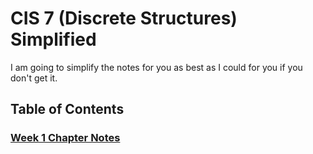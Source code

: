 # CIS 7 (Discrete Structures) Simplified
I am going to simplify the notes for you as best as I could for you if you don't get it.

## Table of Contents

### [Week 1 Chapter Notes](/Week%201/Chapter%201%Notes.md)

